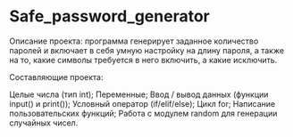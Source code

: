 # Safe_password_generator

Описание проекта: программа генерирует заданное количество паролей и включает в себя умную настройку на длину пароля,
а также на то, какие символы требуется в него включить, а какие исключить.

Составляющие проекта:

Целые числа (тип int);
Переменные;
Ввод / вывод данных (функции input() и print());
Условный оператор (if/elif/else);
Цикл for;
Написание пользовательских функций;
Работа с модулем random для генерации случайных чисел.
